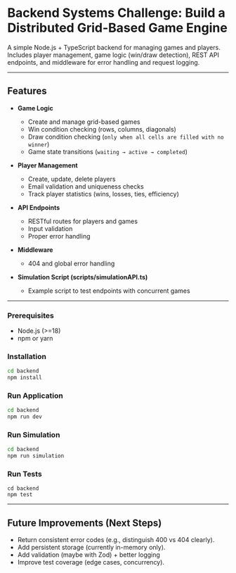 # Backend Systems Challenge: Build a Distributed Grid-Based Game Engine

A simple Node.js + TypeScript backend for managing games and players.  
Includes player management, game logic (win/draw detection), REST API endpoints, and middleware for error handling and request logging.

---

## Features

- **Game Logic**
  - Create and manage grid-based games
  - Win condition checking (rows, columns, diagonals)
  - Draw condition checking (`only when all cells are filled with no winner`)
  - Game state transitions (`waiting → active → completed`)

- **Player Management**
  - Create, update, delete players
  - Email validation and uniqueness checks
  - Track player statistics (wins, losses, ties, efficiency)

- **API Endpoints**
  - RESTful routes for players and games
  - Input validation
  - Proper error handling

- **Middleware**
  - 404 and global error handling

- **Simulation Script (scripts/simulationAPI.ts)**
  - Example script to test endpoints with concurrent games

---

### Prerequisites
- Node.js (>=18)
- npm or yarn

### Installation
```bash
cd backend
npm install
```

### Run Application
```bash
cd backend
npm run dev
```

### Run Simulation
```bash
cd backend
npm run simulation
```

### Run Tests
```bashs
cd backend
npm test
```

---

## Future Improvements (Next Steps)
- Return consistent error codes (e.g., distinguish 400 vs 404 clearly).
- Add persistent storage (currently in-memory only).
- Add validation (maybe with Zod) + better logging
- Improve test coverage (edge cases, concurrency).
